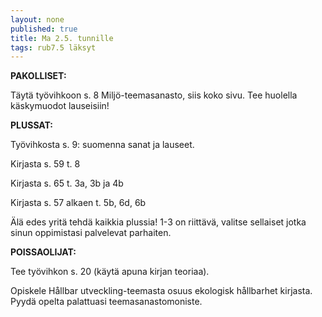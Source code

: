 ```yaml
---
layout: none
published: true
title: Ma 2.5. tunnille
tags: rub7.5 läksyt
---
```

**PAKOLLISET:**

Täytä työvihkoon s. 8 Miljö-teemasanasto, siis koko sivu. Tee huolella käskymuodot lauseisiin!

**PLUSSAT:**

Työvihkosta s. 9: suomenna sanat ja lauseet.

Kirjasta s. 59 t. 8

Kirjasta s. 65 t. 3a, 3b ja 4b

Kirjasta s. 57 alkaen t. 5b, 6d, 6b

Älä edes yritä tehdä kaikkia plussia! 1-3 on riittävä, valitse sellaiset jotka sinun oppimistasi palvelevat parhaiten.

**POISSAOLIJAT:**

Tee työvihkon s. 20 (käytä apuna kirjan teoriaa).

Opiskele Hållbar utveckling-teemasta osuus ekologisk hållbarhet kirjasta. Pyydä opelta palattuasi teemasanastomoniste.